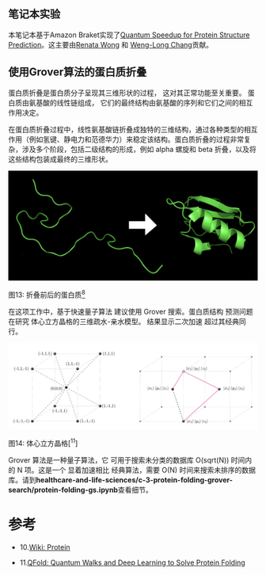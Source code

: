 ## 笔记本实验

本笔记本基于Amazon Braket实现了[Quantum Speedup for Protein Structure Prediction](https://ieeexplore.ieee.org/document/9374469)。这主要由[Renata Wong](https://scholar.google.com/citations?user=XVFoBw4AAAAJ&hl=en) 和 [Weng-Long Chang](https://ieeexplore.ieee.org/author/37273919400)贡献。

## 使用Grover算法的蛋白质折叠

蛋白质折叠是蛋白质分子呈现其三维形状的过程，
这对其正常功能至关重要。
蛋白质由氨基酸的线性链组成，
它们的最终结构由氨基酸的序列和它们之间的相互作用决定。

在蛋白质折叠过程中，线性氨基酸链折叠成独特的三维结构，通过各种类型的相互作用（例如氢键、静电力和范德华力）来稳定该结构。蛋白质折叠的过程非常复杂，涉及多个阶段，包括二级结构的形成，例如 alpha 螺旋和 beta 折叠，以及将这些结构包装成最终的三维形状。

![Protein](../../images/protein-folding.png)

图13: 折叠前后的蛋白质[<sup>8</sup>](#wiki-protein)

在这项工作中，基于快速量子算法
建议使用 Grover 搜索。蛋白质结构
预测问题在研究
体心立方晶格的三维疏水-亲水模型。
结果显示二次加速
超过其经典同行。

![bcc](../../images/bcc.png)

图14: 体心立方晶格[<sup>11</sup>]

Grover 算法是一种量子算法，它
可用于搜索未分类的数据库
O(sqrt(N)) 时间内的 N 项。这是一个
显着加速相比
经典算法，需要 O(N) 时间来搜索未排序的数据库。请到**healthcare-and-life-sciences/c-3-protein-folding-grover-search/protein-folding-gs.ipynb**查看细节。

# 参考
<div id='wiki-protein'></div>

- 10.[Wiki: Protein](https://en.wikipedia.org/wiki/Protein_folding)

- 11.[QFold: Quantum Walks and Deep Learning to Solve Protein Folding](https://iopscience.iop.org/article/10.1088/2058-9565/ac4f2f)